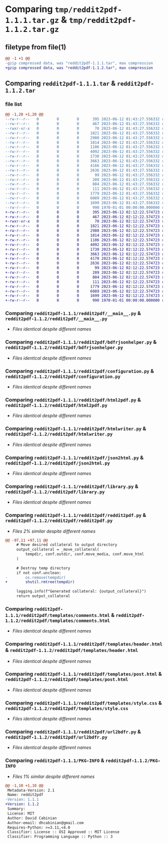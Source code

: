 # Comparing `tmp/reddit2pdf-1.1.1.tar.gz` & `tmp/reddit2pdf-1.1.2.tar.gz`

## filetype from file(1)

```diff
@@ -1 +1 @@
-gzip compressed data, was "reddit2pdf-1.1.1.tar", max compression
+gzip compressed data, was "reddit2pdf-1.1.2.tar", max compression
```

## Comparing `reddit2pdf-1.1.1.tar` & `reddit2pdf-1.1.2.tar`

### file list

```diff
@@ -1,20 +1,20 @@
--rw-r--r--   0        0        0      395 2023-06-12 01:43:27.556332 reddit2pdf-1.1.1/README.md
--rw-r--r--   0        0        0      467 2023-06-12 01:43:27.556332 reddit2pdf-1.1.1/pyproject.toml
--rwxr-xr-x   0        0        0       70 2023-06-12 01:43:27.556332 reddit2pdf-1.1.1/reddit2pdf/__init__.py
--rw-r--r--   0        0        0     1821 2023-06-12 01:43:27.556332 reddit2pdf-1.1.1/reddit2pdf/__main__.py
--rw-r--r--   0        0        0     2980 2023-06-12 01:43:27.556332 reddit2pdf-1.1.1/reddit2pdf/bdfrjsonhelper.py
--rw-r--r--   0        0        0     1814 2023-06-12 01:43:27.556332 reddit2pdf-1.1.1/reddit2pdf/configuration.py
--rw-r--r--   0        0        0     1106 2023-06-12 01:43:27.556332 reddit2pdf-1.1.1/reddit2pdf/html2pdf.py
--rw-r--r--   0        0        0     4092 2023-06-12 01:43:27.556332 reddit2pdf-1.1.1/reddit2pdf/htmlwriter.py
--rw-r--r--   0        0        0     1730 2023-06-12 01:43:27.556332 reddit2pdf-1.1.1/reddit2pdf/json2html.py
--rw-r--r--   0        0        0     3663 2023-06-12 01:43:27.556332 reddit2pdf-1.1.1/reddit2pdf/library.py
--rw-r--r--   0        0        0     4166 2023-06-12 01:43:27.556332 reddit2pdf-1.1.1/reddit2pdf/reddit2pdf.py
--rw-r--r--   0        0        0     2636 2023-06-12 01:43:27.556332 reddit2pdf-1.1.1/reddit2pdf/templates/comments.html
--rw-r--r--   0        0        0       99 2023-06-12 01:43:27.556332 reddit2pdf-1.1.1/reddit2pdf/templates/footer.html
--rw-r--r--   0        0        0      209 2023-06-12 01:43:27.556332 reddit2pdf-1.1.1/reddit2pdf/templates/gallery.html
--rw-r--r--   0        0        0      884 2023-06-12 01:43:27.556332 reddit2pdf-1.1.1/reddit2pdf/templates/header.html
--rw-r--r--   0        0        0      111 2023-06-12 01:43:27.556332 reddit2pdf-1.1.1/reddit2pdf/templates/page.html
--rw-r--r--   0        0        0     1779 2023-06-12 01:43:27.556332 reddit2pdf-1.1.1/reddit2pdf/templates/post.html
--rw-r--r--   0        0        0     6089 2023-06-12 01:43:27.556332 reddit2pdf-1.1.1/reddit2pdf/templates/style.css
--rw-r--r--   0        0        0     1699 2023-06-12 01:43:27.556332 reddit2pdf-1.1.1/reddit2pdf/url2bdfr.py
--rw-r--r--   0        0        0      990 1970-01-01 00:00:00.000000 reddit2pdf-1.1.1/PKG-INFO
+-rw-r--r--   0        0        0      395 2023-06-12 02:12:22.574723 reddit2pdf-1.1.2/README.md
+-rw-r--r--   0        0        0      467 2023-06-12 02:12:22.574723 reddit2pdf-1.1.2/pyproject.toml
+-rwxr-xr-x   0        0        0       70 2023-06-12 02:12:22.574723 reddit2pdf-1.1.2/reddit2pdf/__init__.py
+-rw-r--r--   0        0        0     1821 2023-06-12 02:12:22.574723 reddit2pdf-1.1.2/reddit2pdf/__main__.py
+-rw-r--r--   0        0        0     2980 2023-06-12 02:12:22.574723 reddit2pdf-1.1.2/reddit2pdf/bdfrjsonhelper.py
+-rw-r--r--   0        0        0     1814 2023-06-12 02:12:22.574723 reddit2pdf-1.1.2/reddit2pdf/configuration.py
+-rw-r--r--   0        0        0     1106 2023-06-12 02:12:22.574723 reddit2pdf-1.1.2/reddit2pdf/html2pdf.py
+-rw-r--r--   0        0        0     4092 2023-06-12 02:12:22.574723 reddit2pdf-1.1.2/reddit2pdf/htmlwriter.py
+-rw-r--r--   0        0        0     1730 2023-06-12 02:12:22.574723 reddit2pdf-1.1.2/reddit2pdf/json2html.py
+-rw-r--r--   0        0        0     3663 2023-06-12 02:12:22.574723 reddit2pdf-1.1.2/reddit2pdf/library.py
+-rw-r--r--   0        0        0     4170 2023-06-12 02:12:22.574723 reddit2pdf-1.1.2/reddit2pdf/reddit2pdf.py
+-rw-r--r--   0        0        0     2636 2023-06-12 02:12:22.574723 reddit2pdf-1.1.2/reddit2pdf/templates/comments.html
+-rw-r--r--   0        0        0       99 2023-06-12 02:12:22.574723 reddit2pdf-1.1.2/reddit2pdf/templates/footer.html
+-rw-r--r--   0        0        0      209 2023-06-12 02:12:22.574723 reddit2pdf-1.1.2/reddit2pdf/templates/gallery.html
+-rw-r--r--   0        0        0      884 2023-06-12 02:12:22.574723 reddit2pdf-1.1.2/reddit2pdf/templates/header.html
+-rw-r--r--   0        0        0      111 2023-06-12 02:12:22.574723 reddit2pdf-1.1.2/reddit2pdf/templates/page.html
+-rw-r--r--   0        0        0     1779 2023-06-12 02:12:22.574723 reddit2pdf-1.1.2/reddit2pdf/templates/post.html
+-rw-r--r--   0        0        0     6089 2023-06-12 02:12:22.574723 reddit2pdf-1.1.2/reddit2pdf/templates/style.css
+-rw-r--r--   0        0        0     1699 2023-06-12 02:12:22.574723 reddit2pdf-1.1.2/reddit2pdf/url2bdfr.py
+-rw-r--r--   0        0        0      990 1970-01-01 00:00:00.000000 reddit2pdf-1.1.2/PKG-INFO
```

### Comparing `reddit2pdf-1.1.1/reddit2pdf/__main__.py` & `reddit2pdf-1.1.2/reddit2pdf/__main__.py`

 * *Files identical despite different names*

### Comparing `reddit2pdf-1.1.1/reddit2pdf/bdfrjsonhelper.py` & `reddit2pdf-1.1.2/reddit2pdf/bdfrjsonhelper.py`

 * *Files identical despite different names*

### Comparing `reddit2pdf-1.1.1/reddit2pdf/configuration.py` & `reddit2pdf-1.1.2/reddit2pdf/configuration.py`

 * *Files identical despite different names*

### Comparing `reddit2pdf-1.1.1/reddit2pdf/html2pdf.py` & `reddit2pdf-1.1.2/reddit2pdf/html2pdf.py`

 * *Files identical despite different names*

### Comparing `reddit2pdf-1.1.1/reddit2pdf/htmlwriter.py` & `reddit2pdf-1.1.2/reddit2pdf/htmlwriter.py`

 * *Files identical despite different names*

### Comparing `reddit2pdf-1.1.1/reddit2pdf/json2html.py` & `reddit2pdf-1.1.2/reddit2pdf/json2html.py`

 * *Files identical despite different names*

### Comparing `reddit2pdf-1.1.1/reddit2pdf/library.py` & `reddit2pdf-1.1.2/reddit2pdf/library.py`

 * *Files identical despite different names*

### Comparing `reddit2pdf-1.1.1/reddit2pdf/reddit2pdf.py` & `reddit2pdf-1.1.2/reddit2pdf/reddit2pdf.py`

 * *Files 2% similar despite different names*

```diff
@@ -97,11 +97,11 @@
     # Move desired collateral to output directory
     output_collateral = _move_collateral(
         tempdir, conf.outdir, conf.move_media, conf.move_html
     )
 
     # Destroy temp directory
     if not conf.unclean:
-        os.remove(tempdir)
+        shutil.rmtree(tempdir)
 
     logging.info(f"Generated collateral: {output_collateral}")
     return output_collateral
```

### Comparing `reddit2pdf-1.1.1/reddit2pdf/templates/comments.html` & `reddit2pdf-1.1.2/reddit2pdf/templates/comments.html`

 * *Files identical despite different names*

### Comparing `reddit2pdf-1.1.1/reddit2pdf/templates/header.html` & `reddit2pdf-1.1.2/reddit2pdf/templates/header.html`

 * *Files identical despite different names*

### Comparing `reddit2pdf-1.1.1/reddit2pdf/templates/post.html` & `reddit2pdf-1.1.2/reddit2pdf/templates/post.html`

 * *Files identical despite different names*

### Comparing `reddit2pdf-1.1.1/reddit2pdf/templates/style.css` & `reddit2pdf-1.1.2/reddit2pdf/templates/style.css`

 * *Files identical despite different names*

### Comparing `reddit2pdf-1.1.1/reddit2pdf/url2bdfr.py` & `reddit2pdf-1.1.2/reddit2pdf/url2bdfr.py`

 * *Files identical despite different names*

### Comparing `reddit2pdf-1.1.1/PKG-INFO` & `reddit2pdf-1.1.2/PKG-INFO`

 * *Files 1% similar despite different names*

```diff
@@ -1,10 +1,10 @@
 Metadata-Version: 2.1
 Name: reddit2pdf
-Version: 1.1.1
+Version: 1.1.2
 Summary: 
 License: MIT
 Author: David Cabinian
 Author-email: dhcabinian@gmail.com
 Requires-Python: >=3.11,<4.0
 Classifier: License :: OSI Approved :: MIT License
 Classifier: Programming Language :: Python :: 3
```

